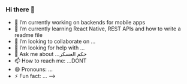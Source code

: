 ### Hi there 👋

- 🔭 I’m currently working on backends for mobile apps
- 🌱 I’m currently learning React Native, REST APIs and how to write a readme file
- 👯 I’m looking to collaborate on ...
- 🤔 I’m looking for help with ...
- 💬 Ask me about ...حكم العسكر
- 📫 How to reach me: ...DONT
- 😄 Pronouns: ...
- ⚡ Fun fact: ...
-->

